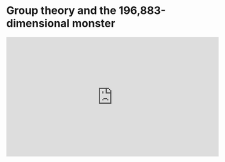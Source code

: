 # Group theory and the 196,883-dimensional monster

<iframe width="560" height="315" src="https://www.youtube.com/embed/mH0oCDa74tE" frameborder="0" allow="accelerometer; autoplay; clipboard-write; encrypted-media; gyroscope; picture-in-picture" allowfullscreen></iframe>
